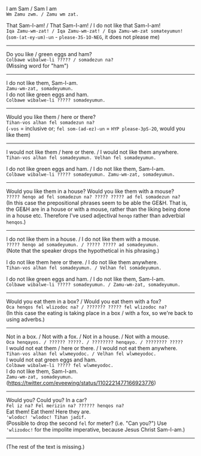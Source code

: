 I am Sam / Sam I am  
`Wm Zamu zwm. / Zamu wm zat.`

That Sam-I-am! / That Sam-I-am! / I do not like that Sam-I-am!  
`Iqa Zamu-wm-zat! / Iqa Zamu-wm-zat! / Eqa Zamu-wm-zat somateyumun!`  
(`som-(at-ey-um)-un` - `please-3S-1O-NEG`, it does not please me)

---

Do you like / green eggs and ham?  
`Colbawe wibalwe-li ????? / somadezun na?`  
(Missing word for "ham")

---

I do not like them, Sam-I-am.  
`Zamu-wm-zat, somadeyumun.`  
I do not like green eggs and ham.  
`Colbawe wibalwe-li ????? somadeyumun.`

---

Would you like them / here or there?  
`Tihan-vos alhan fel somadezun na?`  
(`-vos` = inclusive or; `fel som-(ad-ez)-un` = `HYP please-3pS-2O`, would you like them)

---

I would not like them / here or there. / I would not like them anywhere.  
`Tihan-vos alhan fel somadeyumun. Velhan fel somadeyumun.`

I do not like green eggs and ham. / I do not like them, Sam-I-am.  
`Colbawe wibalwe-li ????? somadeyumun. Zamu-wm-zat, somadeyumun.`

---

Would you like them in a house? Would you like them with a mouse?  
`????? henqo ad fel somadezun na? ????? ????? ad fel somadezun na?`  
(In this case the prepositional phrases seem to be able the GE&H. That is, the GE&H are in a house or with a mouse, rather than the liking being done in a house etc. Therefore I've used adjectival `henqo` rather than adverbial `henqos`.)

---

I do not like them in a house. / I do not like them with a mouse.  
`????? henqo ad somadeyumun. / ????? ????? ad somadeyumun.`  
(Note that the speaker drops the hypothetical in his phrasing.)

I do not like them here or there. / I do not like them anywhere.  
`Tihan-vos alhan fel somadeyumun. / Velhan fel somadeyumun.`

I do not like green eggs and ham. / I do not like them, Sam-I-am.  
`Colbawe wibalwe-li ????? somadeyumun. / Zamu-wm-zat, somadeyumun.`

---

Would you eat them in a box? / Would you eat them with a fox?  
`Oca henqos fel wlizodoc na? / ??????? ????? fel wlizodoc na?`  
(In this case the eating is taking place in a box / with a fox, so we're back to using adverbs.)

---

Not in a box. / Not with a fox. / Not in a house. / Not with a mouse.  
`Oca henqayos. / ?????? ?????. / ???????? henqayo. / ???????? ?????`  
I would not eat them / here or there. / I would not eat them anywhere.  
`Tihan-vos alhan fel wlwmeyodoc. / Velhan fel wlwmeyodoc.`  
I would not eat green eggs and ham.  
`Colbawe wibalwe-li ????? fel wlwmeyodoc.`  
I do not like them, Sam-I-am.  
`Zamu-wm-zat, somadeyumun.`  
(https://twitter.com/eveewing/status/1102221477166923776)

---

Would you? Could you? In a car?  
`Fel iz na? Fel merizin na? ?????? henqos na?`  
Eat them! Eat them! Here they are.  
`'wlodoc! 'wlodoc! Tihan jadif.`  
(Possible to drop the second `fel` for meter? (i.e. "Can you?") Use `'wlizodoc!` for the impolite imperative, because Jesus Christ Sam-I-am.)

---

(The rest of the text is missing.)
